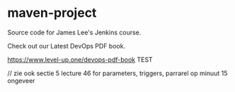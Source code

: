 # maven-project
Source code for James Lee's Jenkins course.

Check out our Latest DevOps PDF book.

https://www.level-up.one/devops-pdf-book
TEST

// zie ook sectie 5 lecture 46 for parameters, triggers, parrarel op minuut 15 ongeveer
